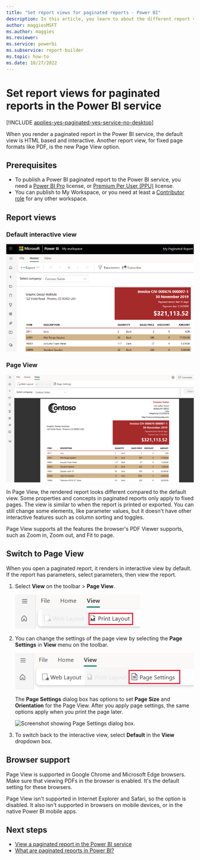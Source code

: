 ```yaml
---
title: "Set report views for paginated reports - Power BI"
description: In this article, you learn to about the different report views available for paginated reports in the Power BI service.
author: maggiesMSFT
ms.author: maggies
ms.reviewer:
ms.service: powerbi
ms.subservice: report-builder
ms.topic: how-to
ms.date: 10/27/2022
---
```


# Set report views for paginated reports in the Power BI service

[!INCLUDE [applies-yes-paginated-yes-service-no-desktop](../includes/applies-yes-paginated-yes-service-no-desktop.md)]

When you render a paginated report in the Power BI service, the default view is HTML based and interactive. Another report view, for fixed page formats like PDF, is the new Page View option.

## Prerequisites 

- To publish a Power BI paginated report to the Power BI service, you need a [Power BI Pro](../fundamentals/service-self-service-signup-for-power-bi.md) license, or [Premium Per User (PPU)](../enterprise/service-premium-per-user-faq.yml) license.
- You can publish to My Workspace, or you need at least a [Contributor role](../collaborate-share/service-roles-new-workspaces.md#workspace-roles) for any other workspace.

## Report views

### Default interactive view

![Screenshot showing Default View.](media/page-view/power-bi-paginated-default-view.png)

### Page View

![Screenshot showing Page View.](media/page-view/power-bi-paginated-page-view.png)

In Page View, the rendered report looks different compared to the default view. Some properties and concepts in paginated reports only apply to fixed pages. The view is similar to when the report is printed or exported. You can still change some elements, like parameter values, but it doesn't have other interactive features such as column sorting and toggles.

Page View supports all the features the browser's PDF Viewer supports, such as Zoom in, Zoom out, and Fit to page.

## Switch to Page View

When you open a paginated report, it renders in interactive view by default. If the report has parameters, select parameters, then view the report.

1. Select **View** on the toolbar > **Page View**.

    ![Screenshot showing Switch to Page View.](media/page-view/power-bi-paginated-page-view-dropdown.png)

2. You can change the settings of the page view by selecting the **Page Settings** in **View** menu on the toolbar. 

    ![Screenshot showing Select Page Settings.](media/page-view/power-bi-paginated-page-settings-dropdown.png)
    
    The **Page Settings** dialog box has options to set **Page Size** and **Orientation** for the Page View. After you apply page settings, the same options apply when you print the page later.
   
    ![Screenshot showing Page Settings dialog box.](media/page-view/power-bi-paginated-page-settings-dialog.png)

3. To switch back to the interactive view, select **Default** in the **View** dropdown box.

## Browser support

Page View is supported in Google Chrome and Microsoft Edge browsers. Make sure that viewing PDFs in the browser is enabled. It's the default setting for these browsers.

Page View isn't supported in Internet Explorer and Safari, so the option is disabled. It also isn't supported in browsers on mobile devices, or in the native Power BI mobile apps.  


## Next steps

- [View a paginated report in the Power BI service](../consumer/paginated-reports-view-power-bi-service.md)
- [What are paginated reports in Power BI?](paginated-reports-report-builder-power-bi.md)
